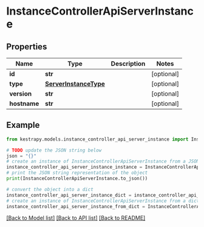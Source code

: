 # InstanceControllerApiServerInstance


## Properties

Name | Type | Description | Notes
------------ | ------------- | ------------- | -------------
**id** | **str** |  | [optional] 
**type** | [**ServerInstanceType**](ServerInstanceType.md) |  | [optional] 
**version** | **str** |  | [optional] 
**hostname** | **str** |  | [optional] 

## Example

```python
from kestrapy.models.instance_controller_api_server_instance import InstanceControllerApiServerInstance

# TODO update the JSON string below
json = "{}"
# create an instance of InstanceControllerApiServerInstance from a JSON string
instance_controller_api_server_instance_instance = InstanceControllerApiServerInstance.from_json(json)
# print the JSON string representation of the object
print(InstanceControllerApiServerInstance.to_json())

# convert the object into a dict
instance_controller_api_server_instance_dict = instance_controller_api_server_instance_instance.to_dict()
# create an instance of InstanceControllerApiServerInstance from a dict
instance_controller_api_server_instance_from_dict = InstanceControllerApiServerInstance.from_dict(instance_controller_api_server_instance_dict)
```
[[Back to Model list]](../README.md#documentation-for-models) [[Back to API list]](../README.md#documentation-for-api-endpoints) [[Back to README]](../README.md)


